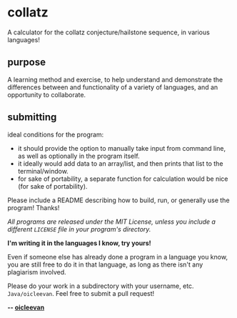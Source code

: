 # collatz
A calculator for the collatz conjecture/hailstone sequence, in various languages!

## purpose

A learning method and exercise, to help understand and demonstrate the differences between and functionality of a variety of languages, and an opportunity to collaborate.

## submitting

ideal conditions for the program:

- it should provide the option to manually take input from command line, as well as optionally in the program itself.
- it ideally would add data to an array/list, and then prints that list to the terminal/window.
- for sake of portability, a separate function for calculation would be nice (for sake of portability).

Please include a README describing how to build, run, or generally use the program! Thanks!

*All programs are released under the MIT License, unless you include a different `LICENSE` file in your program's directory.* 

**I'm writing it in the languages I know, try yours!**

Even if someone else has already done a program in a language you know, you are still free to do it in that language, as long as there isn't any plagiarism involved.

Please do your work in a subdirectory with your username, etc. `Java/oicleevan`. Feel free to submit a pull request!

**-- [oicleevan](https://oicleevan.github.io/)**
